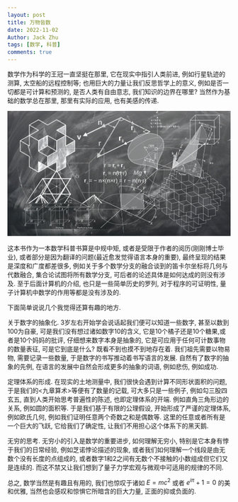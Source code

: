 ```yaml
---
layout: post
title: 万物皆数
date: 2022-11-02
Author: Jack Zhu
tags: [数学, 科普]
comments: true
---
```


数学作为科学的王冠一直坚挺在那里, 它在现实中指引人类前进, 例如行星轨迹的测算,
太空船的远程控制等; 也用巨大的力量让我们反思哲学上的意义,
例如是否一切都是可计算和预测的, 是否人类有自由意志, 我们知识的边界在哪里?
当然作为基础的数学总在那里, 那里有实际的应用, 也有美感的传递.

![math](/assets/images/mathematics.png)

这本书作为一本数学科普书算是中规中矩, 或者是受限于作者的阅历(刚刚博士毕业),
或者部分是因为翻译的问题(最近愈发觉得语言本身的重要),
最终呈现的结果是深度和广度都差很多,
例如关于多个数学分支的融合谈到的笛卡尔坐标将几何与代数融合,
集合论试图将所有数学分支, 可后者的论述具体是如何达成的则没有涉及.
至于后面计算机的介绍, 也只是一些简单历史的罗列, 对于程序的可证明性,
量子计算机中数学的作用等都是没有涉及的.

下面简单说说几个我觉得还算有趣的地方.

关于数字的抽象化. 3岁左右开始学会说话起我们便可以知道一些数字,
甚至以数到100为自豪, 可是我们没有想过诸如数字10的含义,
它是10个橘子还是10个糖果,或者是10个妈妈的批评, 仔细想来数字本身是抽象的,
它是可应用于任何可计数事物的数量表征, 可是它到底是什么?
既看不到也摸不到地存在着. 我们祖先需要以物易物, 需要记录一些数量,
于是数字的书写推动着书写语言的发展. 自然有了数字的抽象的先例,
在语言的发展中自然会形成更多的抽象的词语, 例如悲伤, 例如成功.

定理体系的形成. 在现实的土地测量中, 我们很快会遇到计算不同形状面积的问题,
于是我们的<九章算术>等便有了数量的记载, 可大多只是一些例子, 例如勾三股四玄五,
直到人类开始思考普遍性的陈述, 也即定理体系的开端. 例如直角三角形边的关系,
例如圆的面积等. 于是我们基于有限的公理假设, 开始形成了严谨的定理体系,
例如欧氏几何, 例如我们证明任意两个奇数之和是偶数等.
这里的任意或者所有是一个巨大的飞跃, 它给我们了确定性,
让我们不用担心这个体系下的黑天鹅.

无穷的思考. 无穷小的引入是数学的重要进步, 如何理解无穷小,
特别是它本身有悖于我们的日常经验, 例如芝诺悖论描述的现象,
或者我们如何理解一个线段是由无数个没有长度的点组成的,
或者数字1和2之间有无数个不接触的小数组成但它们又是连续的.
而这不禁又让我们想到了量子力学宏观与微观中可适用的规律的不同.

总之, 数学当然是有趣且有用的, 我们也惊叹于诸如 $E=mc^2$ 或者 $e^{i\pi}+1=0$
的美和优雅, 当然也会感叹和惊惧它所暗含的巨大力量, 正面的抑或负面的.
